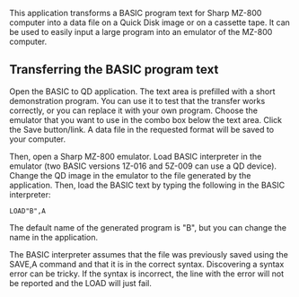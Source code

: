 This application transforms a BASIC program text for Sharp MZ-800 computer into a data file on a Quick Disk image or on a cassette tape. It can be used to easily input a large program into an emulator of the MZ-800 computer.

## Transferring the BASIC program text

Open the BASIC to QD application. The text area is prefilled with a short demonstration program. You can use it to test that the transfer works correctly, or you can replace it with your own program. Choose the emulator that you want to use in the combo box below the text area. Click the Save button/link. A data file in the requested format will be saved to your computer.

Then, open a Sharp MZ-800 emulator. Load BASIC interpreter in the emulator (two BASIC versions 1Z-016 and 5Z-009 can use a QD device). Change the QD image in the emulator to the file generated by the application. Then, load the BASIC text by typing the following in the BASIC interpreter:

	LOAD"B",A

The default name of the generated program is "B", but you can change the name in the application.

The BASIC interpreter assumes that the file was previously saved using the SAVE,A command and that it is in the correct syntax. Discovering a syntax error can be tricky. If the syntax is incorrect, the line with the error will not be reported and the LOAD will just fail.
